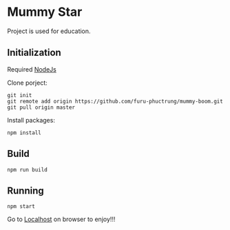 # Mummy Star
Project is used for education.
## Initialization
Required [NodeJs](https://nodejs.org)

Clone porject:

```
git init
git remote add origin https://github.com/furu-phuctrung/mummy-boom.git
git pull origin master
```

Install packages:

```
npm install
```
## Build
```
npm run build
```
## Running

```
npm start
```
Go to [Localhost](http://localhost:8080) on browser to enjoy!!!
